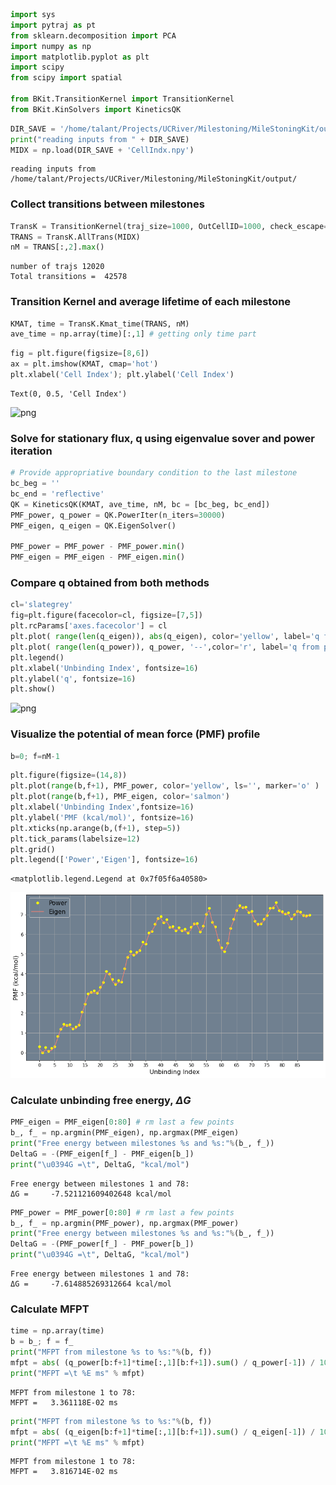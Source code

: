 ```python
import sys
import pytraj as pt
from sklearn.decomposition import PCA
import numpy as np
import matplotlib.pyplot as plt
import scipy
from scipy import spatial

from BKit.TransitionKernel import TransitionKernel
from BKit.KinSolvers import KineticsQK
```


```python
DIR_SAVE = '/home/talant/Projects/UCRiver/Milestoning/MileStoningKit/output/'
print("reading inputs from " + DIR_SAVE)
MIDX = np.load(DIR_SAVE + 'CellIndx.npy')
```

    reading inputs from /home/talant/Projects/UCRiver/Milestoning/MileStoningKit/output/


###  Collect transitions between milestones


```python
TransK = TransitionKernel(traj_size=1000, OutCellID=1000, check_escape=True)
TRANS = TransK.AllTrans(MIDX)
nM = TRANS[:,2].max()
```

    number of trajs 12020
    Total transitions =  42578


### Transition Kernel  and average lifetime of each milestone


```python
KMAT, time = TransK.Kmat_time(TRANS, nM)
ave_time = np.array(time)[:,1] # getting only time part
```


```python
fig = plt.figure(figsize=[8,6])
ax = plt.imshow(KMAT, cmap='hot')
plt.xlabel('Cell Index'); plt.ylabel('Cell Index')
```




    Text(0, 0.5, 'Cell Index')




    
![png](output_6_1.png)
    


### Solve for stationary flux, q using eigenvalue sover and power iteration


```python
# Provide appropriative boundary condition to the last milestone
bc_beg = ''
bc_end = 'reflective'
QK = KineticsQK(KMAT, ave_time, nM, bc = [bc_beg, bc_end])
PMF_power, q_power = QK.PowerIter(n_iters=30000)
PMF_eigen, q_eigen = QK.EigenSolver()

PMF_power = PMF_power - PMF_power.min()
PMF_eigen = PMF_eigen - PMF_eigen.min()
```

###  Compare q obtained from both methods


```python
cl='slategrey'
fig=plt.figure(facecolor=cl, figsize=[7,5])
plt.rcParams['axes.facecolor'] = cl
plt.plot( range(len(q_eigen)), abs(q_eigen), color='yellow', label='q from eigensolver')
plt.plot( range(len(q_power)), q_power, '--',color='r', label='q from power iteration')
plt.legend()    
plt.xlabel('Unbinding Index', fontsize=16)
plt.ylabel('q', fontsize=16)
plt.show()
```


    
![png](output_10_0.png)
    


###  Visualize the potential of mean force (PMF) profile


```python
b=0; f=nM-1
```


```python
plt.figure(figsize=(14,8))
plt.plot(range(b,f+1), PMF_power, color='yellow', ls='', marker='o' )
plt.plot(range(b,f+1), PMF_eigen, color='salmon')
plt.xlabel('Unbinding Index',fontsize=16)
plt.ylabel('PMF (kcal/mol)', fontsize=16)
plt.xticks(np.arange(b,(f+1), step=5))
plt.tick_params(labelsize=12)
plt.grid()
plt.legend(['Power','Eigen'], fontsize=16)
```




    <matplotlib.legend.Legend at 0x7f05f6a40580>




    
![png](output_13_1.png)
    


### Calculate unbinding free energy, $\Delta G$


```python
PMF_eigen = PMF_eigen[0:80] # rm last a few points
b_, f_ = np.argmin(PMF_eigen), np.argmax(PMF_eigen)
print("Free energy between milestones %s and %s:"%(b_, f_))
DeltaG = -(PMF_eigen[f_] - PMF_eigen[b_])
print("\u0394G =\t", DeltaG, "kcal/mol")
```

    Free energy between milestones 1 and 78:
    ΔG =	 -7.521121609402648 kcal/mol



```python
PMF_power = PMF_power[0:80] # rm last a few points
b_, f_ = np.argmin(PMF_power), np.argmax(PMF_power)
print("Free energy between milestones %s and %s:"%(b_, f_))
DeltaG = -(PMF_power[f_] - PMF_power[b_])
print("\u0394G =\t", DeltaG, "kcal/mol")
```

    Free energy between milestones 1 and 78:
    ΔG =	 -7.614885269312664 kcal/mol


###  Calculate MFPT


```python
time = np.array(time)
b = b_; f = f_
print("MFPT from milestone %s to %s:"%(b, f))
mfpt = abs( (q_power[b:f+1]*time[:,1][b:f+1]).sum() / q_power[-1]) / 10**9
print("MFPT =\t %E ms" % mfpt)

```

    MFPT from milestone 1 to 78:
    MFPT =	 3.361118E-02 ms



```python
print("MFPT from milestone %s to %s:"%(b, f))
mfpt = abs( (q_eigen[b:f+1]*time[:,1][b:f+1]).sum() / q_eigen[-1]) / 10**9
print("MFPT =\t %E ms" % mfpt)
```

    MFPT from milestone 1 to 78:
    MFPT =	 3.816714E-02 ms



```python

```


```python

```
